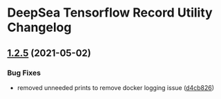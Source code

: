 # DeepSea Tensorflow Record Utility Changelog

## [1.2.5](http://bitbucket.org/mbari/deepsea-tfrecord/compare/v1.2.4...v1.2.5) (2021-05-02)


### Bug Fixes

* removed unneeded prints to remove docker logging issue ([d4cb826](http://bitbucket.org/mbari/deepsea-tfrecord/commits/d4cb826f6b9f43a211ddcc36ec4002fcc41b4452))
